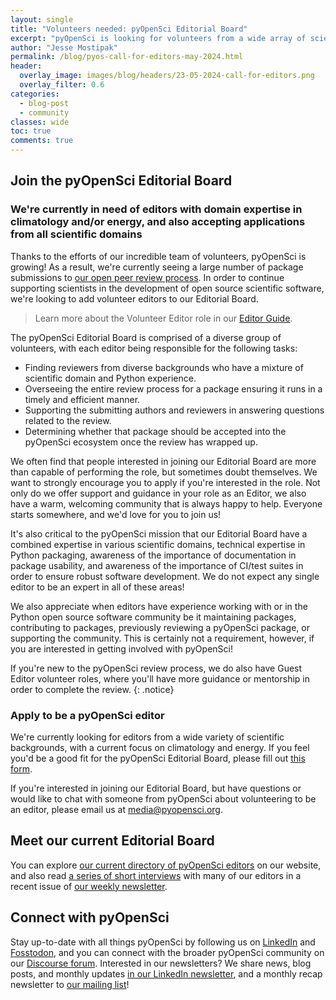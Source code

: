 ```yaml
---
layout: single
title: "Volunteers needed: pyOpenSci Editorial Board"
excerpt: "pyOpenSci is looking for volunteers from a wide array of scientific backgrounds to join our Editorial Board."
author: "Jesse Mostipak"
permalink: /blog/pyos-call-for-editors-may-2024.html
header:
  overlay_image: images/blog/headers/23-05-2024-call-for-editors.png
  overlay_filter: 0.6
categories:
  - blog-post
  - community
classes: wide
toc: true
comments: true
---
```

## Join the pyOpenSci Editorial Board
### We're currently in need of editors with domain expertise in climatology and/or energy, and also accepting applications from all scientific domains
Thanks to the efforts of our incredible team of volunteers, pyOpenSci is growing! As a result, we're currently seeing a large number of package submissions to [our open peer review process](https://www.pyopensci.org/about-peer-review/index.html). In order to continue supporting scientists in the development of open source scientific software, we're looking to add volunteer editors to our Editorial Board.

> Learn more about the Volunteer Editor role in our [Editor Guide](https://www.pyopensci.org/software-peer-review/how-to/editors-guide.html).

The pyOpenSci Editorial Board is comprised of a diverse group of volunteers, with each editor being responsible for the following tasks:

* Finding reviewers from diverse backgrounds who have a mixture of scientific domain and Python experience.
* Overseeing the entire review process for a package ensuring it runs in a timely and efficient manner.
* Supporting the submitting authors and reviewers in answering questions related to the review.
* Determining whether that package should be accepted into the pyOpenSci ecosystem once the review has wrapped up.

We often find that people interested in joining our Editorial Board are more than capable of performing the role, but sometimes doubt themselves. We want to strongly encourage you to apply if you're interested in the role. Not only do we offer support and guidance in your role as an Editor, we also have a warm, welcoming community that is always happy to help. Everyone starts somewhere, and we'd love for you to join us!

It's also critical to the pyOpenSci mission that our Editorial Board have a combined expertise in various scientific domains, technical expertise in Python packaging, awareness of the importance of documentation in package usability, and awareness of the importance of CI/test suites in order to ensure robust software development. We do not expect any single editor to be an expert in all of these areas!

We also appreciate when editors have experience working with or in the Python open source software community be it maintaining packages, contributing to packages, previously reviewing a pyOpenSci package, or supporting the community. This is certainly not a requirement, however, if you are interested in getting involved with pyOpenSci!

If you're new to the pyOpenSci review process, we do also have Guest Editor volunteer roles, where you'll have more guidance or mentorship in order to complete the review.
{: .notice}

### Apply to be a pyOpenSci editor
We're currently looking for editors from a wide variety of scientific backgrounds, with a current focus on climatology and energy. If you feel you'd be a good fit for the pyOpenSci Editorial Board, please fill out [this form](https://docs.google.com/forms/d/e/1FAIpQLScRQHQ7NKVEAG3BKAphiUdVFvQ5nkez0IpyXBMZDzXjuBPloQ/viewform).

If you're interested in joining our Editorial Board, but have questions or would like to chat with someone from pyOpenSci about volunteering to be an editor, please email us at [media@pyopensci.org](mailto:media@pyopensci.org).

## Meet our current Editorial Board
You can explore [our current directory of pyOpenSci editors](https://www.pyopensci.org/about-peer-review/index.html#meet-our-editorial-board) on our website, and also read [a series of short interviews](https://www.linkedin.com/pulse/meet-pyopensci-editorial-team-pyopensci-robpc/?trackingId=gE1IVxw%2BRX6P6NGP%2B%2BbM4Q%3D%3D) with many of our editors in a recent issue of [our weekly newsletter](https://www.linkedin.com/build-relation/newsletter-follow?entityUrn=7179551305344933888).

## Connect with pyOpenSci
Stay up-to-date with all things pyOpenSci by following us on [LinkedIn](https://www.linkedin.com/company/pyopensci) and [Fosstodon](https://fosstodon.org/@pyOpenSci), and you can connect with the broader pyOpenSci community on our [Discourse forum](https://pyopensci.discourse.group/). Interested in our newsletters? We share news, blog posts, and monthly updates [in our LinkedIn newsletter](https://www.linkedin.com/build-relation/newsletter-follow?entityUrn=7179551305344933888), and a monthly recap newsletter to [our mailing list](https://eepurl.com/iM7SOM)!
